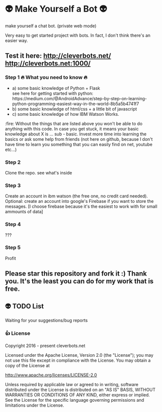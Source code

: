 # :alien: Make Yourself a Bot :alien:
make yourself a chat bot. (private web mode)

Very easy to get started project with bots. In fact, I don't think there's an easier way.

## Test it here:  http://cleverbots.net/  http://cleverbots.net:1000/

### Step 1 :fire: What you need to know :fire:

<ul>
<li>a) some basic knowledge of Python + Flask <br />  see here for getting started with python: https://medium.com/@AndroidAdvance/step-by-step-on-learning-python-programming-easiest-way-in-the-world-8b5a5b4741f7</li>
<li>b) some basic knowledge of html/css + a little bit of javascript</li>
<li>c) some basic knowledge of how IBM Watson Works.</li>
</ul>
:fire: Without the things that are listed above you won't be able to do anything with this code.
In case you get stuck, it means your basic knowledge about X is ... sub - basic. Invest more time into learning the basics or ask some help from friends (not here on github, because I don't have time to learn you something that you can easily find on net, youtube etc...)


### Step 2

Clone the repo. see what's inside

### Step 3

Create an account in ibm watson (the free one, no credit card needed). Optional: create an account into google's Firebase if you want to store the messages. [I choose firebase because it's the easiest to work with for small ammounts of data]

### Step 4
???

### Step 5
Profit

## Please star this repository and fork it :) Thank you. It's the least you can do for my work that is free.

## :alien: TODO List
Waiting for your suggestions/bug reports

### :+1: License

Copyright 2016 - present cleverbots.net

Licensed under the Apache License, Version 2.0 (the "License");
you may not use this file except in compliance with the License.
You may obtain a copy of the License at

   http://www.apache.org/licenses/LICENSE-2.0

Unless required by applicable law or agreed to in writing, software
distributed under the License is distributed on an "AS IS" BASIS,
WITHOUT WARRANTIES OR CONDITIONS OF ANY KIND, either express or implied.
See the License for the specific language governing permissions and
limitations under the License.
